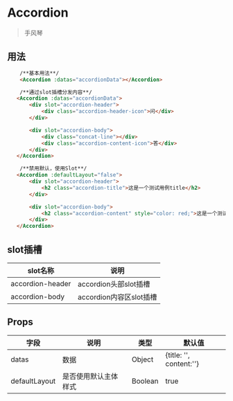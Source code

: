 # Accordion
> 手风琴

## 用法


```html
    /**基本用法**/
    <Accordion :datas="accordionData"></Accordion>
```
```html
    /**通过slot插槽分发内容**/
   <Accordion :datas="accordionData">
       <div slot="accordion-header">
           <div class="accordion-header-icon">问</div>
       </div>

       <div slot="accordion-body">
           <div class="concat-line"></div>
           <div class="accordion-content-icon">答</div>
       </div>
   </Accordion>

```
```html
    /**禁用默认，使用Slot**/
   <Accordion :defaultLayout="false">
       <div slot="accordion-header">
           <h2 class="accordion-title">这是一个测试用例title</h2>
       </div>

       <div slot="accordion-body">
           <h2 class="accordion-content" style="color: red;">这是一个测试用例content</h2>
       </div>
   </Accordion>

```


## slot插槽
| slot名称 | 说明
|----- | ----- 
| accordion-header | accordion头部slot插槽 
| accordion-body | accordion内容区slot插槽 

## Props

| 字段 | 说明 | 类型 | 默认值
|----- | ----- | ----- | ----- 
| datas | 数据 | Object | {title: '', content:''}
| defaultLayout | 是否使用默认主体样式 | Boolean | true

